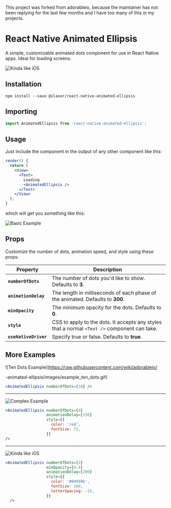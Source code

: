 
This project was forked from adorableio, because the maintainer has not been replying for the last few months and I have too many of this in my projects.

# React Native Animated Ellipsis
A simple, customizable animated dots component for use in React Native apps. Ideal for loading screens.

![Kinda like iOS](https://raw.githubusercontent.com/wiki/adorableio/react-native-animated-ellipsis/images/example_ios_ish.gif)


## Installation
```shell
npm install --save @xlanor/react-native-animated-ellipsis
```

## Importing
```js
import AnimatedEllipsis from 'react-native-animated-ellipsis';
```

## Usage
Just include the component in the output of any other component like this:

```jsx
render() {
  return (
    <View>
      <Text>
        Loading
        <AnimatedEllipsis />
      </Text>
    </View>
  );
}
```

which will get you something like this:

![Basic Example](https://raw.githubusercontent.com/wiki/adorableio/react-native-animated-ellipsis/images/example_basic.gif)


## Props
Customize the number of dots, animation speed, and style using these props:

| Property | Description |
|----------|-------------|
| **`numberOfDots`** | The number of dots you'd like to show. Defaults to **3**. |
| **`animationDelay`** | The length in milliseconds of each phase of the animated. Defaults to **300**. |
| **`minOpacity`** | The minimum opacity for the dots. Defaults to **0**. |
| **`style`** | CSS to apply to the dots. It accepts any styles that a normal `<Text />` component can take. |
| **`useNativeDriver`** | Specify true or false. Defaults to **true**. |


## More Examples

![Ten Dots Example](https://raw.githubusercontent.com/wiki/adorableio/







-animated-ellipsis/images/example_ten_dots.gif)

```jsx
<AnimatedEllipsis numberOfDots={10} />
```

------

![Complex Example](https://raw.githubusercontent.com/wiki/adorableio/react-native-animated-ellipsis/images/example_four_red_dots.gif)

```jsx
<AnimatedEllipsis numberOfDots={4}
                  animationDelay={150}
                  style={{
                    color: 'red',
                    fontSize: 72,
                  }}
/>
```

------

![Kinda like iOS](https://raw.githubusercontent.com/wiki/adorableio/react-native-animated-ellipsis/images/example_ios_ish.gif)

```jsx
<AnimatedEllipsis numberOfDots={3}
                  minOpacity={0.4}
                  animationDelay={200}
                  style={{
                    color: '#94939b',
                    fontSize: 100,
                    letterSpacing: -15,
                  }}
  />
```
